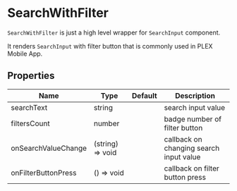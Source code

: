 # SearchWithFilter

`SearchWithFilter` is just a high level wrapper for `SearchInput` component.

It renders `SearchInput` with filter button that is commonly used in PLEX Mobile App.

## Properties

| Name                | Type             | Default | Description                             |
| ------------------- | ---------------- | ------- | --------------------------------------- |
| searchText          | string           |         | search input value                      |
| filtersCount        | number           |         | badge number of filter button           |
| onSearchValueChange | (string) => void |         | callback on changing search input value |
| onFilterButtonPress | () => void       |         | callback on filter button press         |
